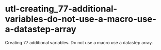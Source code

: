 # utl-creating_77-additional-variables-do-not-use-a-macro-use-a-datastep-array
Creating 77 additional variables. Do not use a macro use a datastep array.
